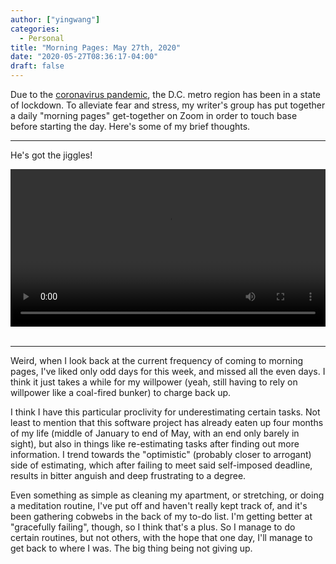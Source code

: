 ```yaml
---
author: ["yingwang"]
categories:
  - Personal
title: "Morning Pages: May 27th, 2020"
date: "2020-05-27T08:36:17-04:00"
draft: false
---
```


Due to the [coronavirus
pandemic](https://en.wikipedia.org/wiki/2019-20_coronavirus_pandemic), the D.C.
metro region has been in a state of lockdown. To alleviate fear and stress, my
writer's group has put together a daily "morning pages" get-together on Zoom in
order to touch base before starting the day. Here's some of my brief thoughts.

---

He's got the jiggles!

<!-- https://stackoverflow.com/a/26276254 -->
<video style="width: 100%; width: -moz-available; width: -webkit-fill-available; width: fill-available; max-width: 100%;" controls>
    <source src="/video/posts/2020/05/27/morning_pages.mp4" type="video/mp4">
    Your browser does not support HTML5 video.
</video>
<br/>
<br/>

---

Weird, when I look back at the current frequency of coming to morning pages,
I've liked only odd days for this week, and missed all the even days. I think it
just takes a while for my willpower (yeah, still having to rely on willpower
like a coal-fired bunker) to charge back up.

I think I have this particular proclivity for underestimating certain tasks. Not
least to mention that this software project has already eaten up four months of
my life (middle of January to end of May, with an end only barely in sight), but
also in things like re-estimating tasks after finding out more information. I
trend towards the "optimistic" (probably closer to arrogant) side of estimating,
which after failing to meet said self-imposed deadline, results in bitter
anguish and deep frustrating to a degree.

Even something as simple as cleaning my apartment, or stretching, or doing a
meditation routine, I've put off and haven't really kept track of, and it's been
gathering cobwebs in the back of my to-do list. I'm getting better at
"gracefully failing", though, so I think that's a plus. So I manage to do
certain routines, but not others, with the hope that one day, I'll manage to get
back to where I was. The big thing being not giving up.
